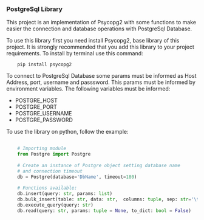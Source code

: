 ### PostgreSql Library

This project is an implementation of Psycopg2 with some functions to make easier the connection and database operations with PostgreSql Database.

To use this library first you need install Psycopg2, base library of this project. It is strongly recommended that you add this library to your project requirements. To install by terminal use this command:

```
    pip install psycopg2
```

To connect to PostgreSql Database some params must be informed as Host Address, port, username and passsword. This params must be informed by environment variables. The following variables must be informed: 

 * POSTGRE_HOST
 * POSTGRE_PORT
 * POSTGRE_USERNAME
 * POSTGRE_PASSWORD


To use the library on python, follow the example: 

```python
    
    # Importing module
    from Postgre import Postgre    
    
    # Create an instance of Postgre object setting database name
    # and connection timeout
    db = Postgre(database='DbName', timeout=180)
    
    # Functions available:
    db.insert(query: str, params: list)
    db.bulk_insert(table: str, data: str,  columns: tuple, sep: str='\t')
    db.execute_query(query: str)
    db.read(query: str, params: tuple = None, to_dict: bool = False)

``` 



